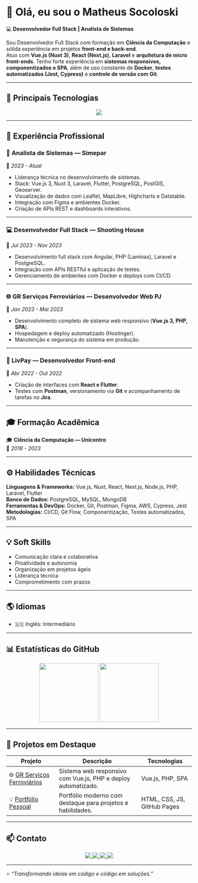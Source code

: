 # 👋 Olá, eu sou o Matheus Socoloski  
💻 **Desenvolvedor Full Stack | Analista de Sistemas**

Sou Desenvolvedor Full Stack com formação em **Ciência da Computação** e sólida experiência em projetos **front-end e back-end**.  
Atuo com **Vue.js (Nuxt 3)**, **React (Next.js)**, **Laravel** e **arquitetura de micro front-ends**. Tenho forte experiência em **sistemas responsivos, componentizados e SPA**, além de uso constante de **Docker**, **testes automatizados (Jest, Cypress)** e **controle de versão com Git**.

---

## 🧠 Principais Tecnologias

<div align="center">
  <img src="https://skillicons.dev/icons?i=vue,nuxt,react,nextjs,laravel,php,nodejs,ts,js,postgres,mysql,mongodb,html,css,sass,git,docker,figma,aws,postman,flutter" />
</div>

---

## 🧩 Experiência Profissional

### 💼 **Analista de Sistemas — Simepar**  
📆 *2023 - Atual*  
- Liderança técnica no desenvolvimento de sistemas.  
- Stack: Vue.js 3, Nuxt 3, Laravel, Flutter, PostgreSQL, PostGIS, Geoserver.  
- Visualização de dados com Leaflet, MapLibre, Highcharts e Datatable.  
- Integração com Figma e ambientes Docker.  
- Criação de APIs REST e dashboards interativos.

---

### 💻 **Desenvolvedor Full Stack — Shooting House**  
📆 *Jul 2023 - Nov 2023*  
- Desenvolvimento full stack com Angular, PHP (Laminas), Laravel e PostgreSQL.  
- Integração com APIs RESTful e aplicação de testes.  
- Gerenciamento de ambientes com Docker e deploys com CI/CD.

---

### 🌐 **GR Serviços Ferroviários — Desenvolvedor Web PJ**  
📆 *Jan 2023 - Mai 2023*  
- Desenvolvimento completo de sistema web responsivo (**Vue.js 3, PHP, SPA**).  
- Hospedagem e deploy automatizado (Hostinger).  
- Manutenção e segurança do sistema em produção.

---

### 🧱 **LivPay — Desenvolvedor Front-end**  
📆 *Abr 2022 - Out 2022*  
- Criação de interfaces com **React e Flutter**.  
- Testes com **Postman**, versionamento via **Git** e acompanhamento de tarefas no **Jira**.

---

## 🎓 Formação Acadêmica

🎓 **Ciência da Computação — Unicentro**  
📍 *2018 - 2023*

---

## ⚙️ Habilidades Técnicas

**Linguagens & Frameworks:** Vue.js, Nuxt, React, Next.js, Node.js, PHP, Laravel, Flutter  
**Banco de Dados:** PostgreSQL, MySQL, MongoDB  
**Ferramentas & DevOps:** Docker, Git, Postman, Figma, AWS, Cypress, Jest  
**Metodologias:** CI/CD, Git Flow, Componentização, Testes automatizados, SPA  

---

## 💡 Soft Skills

- Comunicação clara e colaborativa  
- Proatividade e autonomia  
- Organização em projetos ágeis  
- Liderança técnica  
- Comprometimento com prazos  

---

## 🌎 Idiomas

- 🇺🇸 Inglês: Intermediário  

---

## 📊 Estatísticas do GitHub

<div align="center">
  <img height="160em" src="https://github-readme-stats.vercel.app/api?username=MatheusSocoloski&show_icons=true&theme=tokyonight&include_all_commits=true&count_private=true"/>
  <img height="160em" src="https://github-readme-stats.vercel.app/api/top-langs/?username=MatheusSocoloski&layout=compact&langs_count=8&theme=tokyonight"/>
</div>

---

## 🚀 Projetos em Destaque

| Projeto | Descrição | Tecnologias |
|----------|------------|--------------|
| 🌐 [GR Serviços Ferroviários](https://grservicosferroviais.com) | Sistema web responsivo com Vue.js, PHP e deploy automatizado. | Vue.js, PHP, SPA |
| 💡 [Portfólio Pessoal](https://matheussocoloski.github.io/portifolio-MatheusSocoloski.github.io/#projetos) | Portfólio moderno com destaque para projetos e habilidades. | HTML, CSS, JS, GitHub Pages |

---

## 📫 Contato

<div align="center">
  <a href="mailto:matheusocoloski1@gmail.com">
    <img src="https://img.shields.io/badge/-Email-red?style=for-the-badge&logo=gmail&logoColor=white"/>
  </a>
  <a href="https://www.linkedin.com/in/matheussocoloski/" target="_blank">
    <img src="https://img.shields.io/badge/-LinkedIn-blue?style=for-the-badge&logo=linkedin&logoColor=white"/>
  </a>
  <a href="https://github.com/MatheusSocoloski" target="_blank">
    <img src="https://img.shields.io/badge/-GitHub-181717?style=for-the-badge&logo=github&logoColor=white"/>
  </a>
  <a href="https://matheussocoloski.github.io/portifolio-MatheusSocoloski.github.io/#projetos" target="_blank">
    <img src="https://img.shields.io/badge/-Portfólio-0A66C2?style=for-the-badge&logo=vercel&logoColor=white"/>
  </a>
</div>

---

⭐ _“Transformando ideias em código e código em soluções.”_

